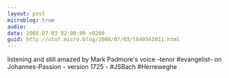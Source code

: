 ```yaml
---
layout: post
microblog: true
audio: 
date: 2008-07-03 02:00:00 +0200
guid: http://xtof.micro.blog/2008/07/03/t849561011.html
---
```

listening and still amazed by Mark Padmore's voice -tenor #evangelist- on Johannes-Passion - version 1725 - #JSBach #Herreweghe
